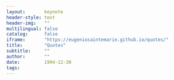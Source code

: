 ```yaml
---
layout:       keynote
header-style: text
header-img:   ""
multilingual: false
catalog:      false
iframe:       "https://eugeniosaintemarie.github.io/quotes/"
title:        "Quotes"
subtitle:     ""
author:       ""
date:         1994-12-30
tags:           
---
```


<style>article, footer {display: none !important;}</style>